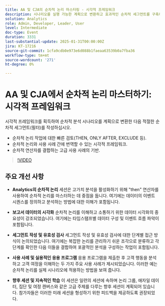 ```yaml
---
title: AA 및 CJA의 순차적 논리 마스터링 - 시각적 프레임워크
description: 시나리오를 실행 가능한 계획으로 변환하고 효과적인 순차적 세그먼트를 구축하기 위한 시각적 프레임워크를 사용하여 Adobe Analytics 및 Customer Journey Analytics에서 순차적 로직을 마스터하는 방법에 대해 알아봅니다.
solution: Analytics
role: Admin, Developer, Leader, User
level: Intermediate
doc-type: Event
duration: 3331
last-substantial-update: 2025-01-31T00:00:00Z
jira: KT-17216
source-git-commit: 1cfa9cdb0e973e6d088b1faeaa63539b0a7fba36
workflow-type: tm+mt
source-wordcount: '271'
ht-degree: 0%

---
```



# AA 및 CJA에서 순차적 논리 마스터하기: 시각적 프레임워크

시각적 프레임워크를 획득하여 순차적 분석 시나리오를 계획으로 변환한 다음 적절한 순차적 세그먼트(필터)를 작성하십시오.

* 순차적 논리 작업에 대한 빠른 검토(THEN, ONLY AFTER, EXCLUDE 등).
* 순차적 논리와 사용 사례 간에 번역할 수 있는 시각적 프레임워크.
* 순차적 연산자를 결합하는 고급 사용 사례의 기반.

>[!VIDEO](https://video.tv.adobe.com/v/3443129/?learn=on&enablevpops)

## 주요 개선 사항

* **Analytics의 순차적 논리** 세션은 고가치 분석을 활성화하기 위해 &quot;then&quot; 연산자를 사용하여 순차적 논리를 마스터하는 데 중점을 둡니다. 여기에는 데이터의 이벤트 시퀀스를 정의하고 분석하는 방법에 대한 이해가 포함됩니다.

* **보고서 데이터의 시각화** 순차적 논리를 이해하고 소통하기 위한 데이터 시각화의 중요성이 강조되었습니다. 여기에는 타임스탬프별 데이터 구성 및 이벤트 흐름 파악이 포함됩니다.

* **세그먼트 작성 및 유효성 검사** 세그먼트 작성 및 유효성 검사에 대한 단계별 접근 방식이 논의되었습니다. 여기에는 복잡한 논리를 관리하기 쉬운 조각으로 분류하고 각 단계를 확인한 다음 이들을 결합하여 포괄적인 분석을 구성하는 작업이 포함됩니다.

* **사용 사례 및 실용적인 응용 프로그램** 응용 프로그램을 제출한 후 고객 행동을 분석하고 고객 여정을 이해하는 두 가지 주요 사용 사례가 제시되었습니다. 이러한 예는 순차적 논리를 실제 시나리오에 적용하는 방법을 보여 줍니다.

* **향후 세션 및 지속적인 학습** 이 세션은 일련의 세션에 속하며 논리 그룹, 애자일 데이터, 집단 및 여정 캔버스와 같은 고급 주제를 다루는 향후 세션이 계획되어 있습니다. 참가자들은 이러한 미래 세션을 형성하기 위한 피드백을 제공하도록 권장되었다.